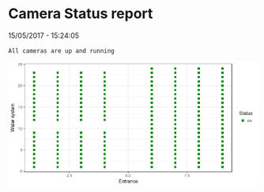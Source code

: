 Camera Status report
================
15/05/2017 - 15:24:05

    All cameras are up and running

![](camreport_files/figure-markdown_github/unnamed-chunk-2-1.png)
